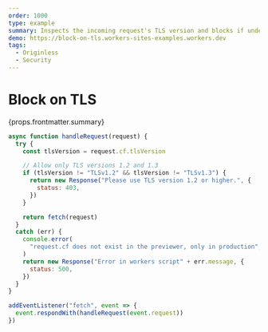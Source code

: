 ```yaml
---
order: 1000
type: example
summary: Inspects the incoming request's TLS version and blocks if under TLSv1.2.
demo: https://block-on-tls.workers-sites-examples.workers.dev
tags:
  - Originless
  - Security
---
```


# Block on TLS

<ContentColumn>
  <p>{props.frontmatter.summary}</p>
</ContentColumn>

```js
async function handleRequest(request) {
  try {
    const tlsVersion = request.cf.tlsVersion

    // Allow only TLS versions 1.2 and 1.3
    if (tlsVersion != "TLSv1.2" && tlsVersion != "TLSv1.3") {
      return new Response("Please use TLS version 1.2 or higher.", {
        status: 403,
      })
    }

    return fetch(request)
  }
  catch (err) {
    console.error(
      "request.cf does not exist in the previewer, only in production",
    )
    return new Response("Error in workers script" + err.message, {
      status: 500,
    })
  }
}

addEventListener("fetch", event => {
  event.respondWith(handleRequest(event.request))
})
```

<!-- ## Demo

<p><a href={props.frontmatter.demo}>Open demo</a></p>

<Demo src={props.frontmatter.demo} title={props.frontmatter.summary} height="150"/> -->
